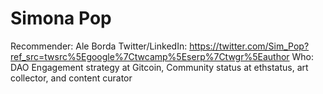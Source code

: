 # Simona Pop

Recommender: Ale Borda
Twitter/LinkedIn: https://twitter.com/Sim_Pop?ref_src=twsrc%5Egoogle%7Ctwcamp%5Eserp%7Ctwgr%5Eauthor
Who: DAO Engagement strategy at Gitcoin, Community status at ethstatus, art collector, and content curator